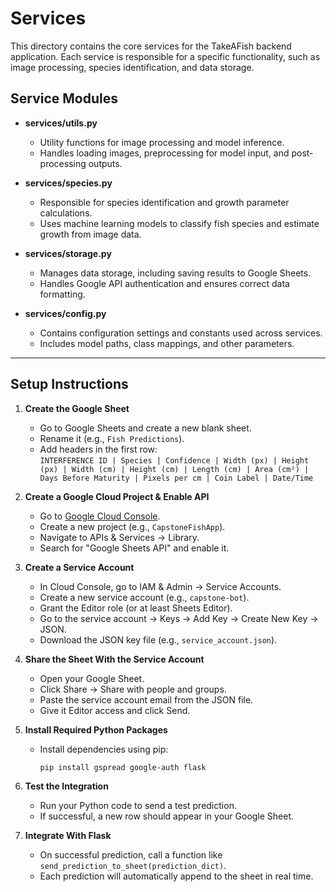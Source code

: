 # Services

This directory contains the core services for the TakeAFish backend application. Each service is responsible for a specific functionality, such as image processing, species identification, and data storage.

## Service Modules

- **services/utils.py**
  - Utility functions for image processing and model inference.
  - Handles loading images, preprocessing for model input, and post-processing outputs.

- **services/species.py**
  - Responsible for species identification and growth parameter calculations.
  - Uses machine learning models to classify fish species and estimate growth from image data.

- **services/storage.py**
  - Manages data storage, including saving results to Google Sheets.
  - Handles Google API authentication and ensures correct data formatting.

- **services/config.py**
  - Contains configuration settings and constants used across services.
  - Includes model paths, class mappings, and other parameters.

---

## Setup Instructions

1. **Create the Google Sheet**
   - Go to Google Sheets and create a new blank sheet.
   - Rename it (e.g., `Fish Predictions`).
   - Add headers in the first row:  
    `INTERFERENCE ID | Species | Confidence | Width (px) | Height (px) | Width (cm) | Height (cm) | Length (cm) | Area (cm²) | Days Before Maturity | Pixels per cm | Coin Label | Date/Time`

2. **Create a Google Cloud Project & Enable API**
   - Go to [Google Cloud Console](https://console.cloud.google.com/).
   - Create a new project (e.g., `CapstoneFishApp`).
   - Navigate to APIs & Services → Library.
   - Search for "Google Sheets API" and enable it.

3. **Create a Service Account**
   - In Cloud Console, go to IAM & Admin → Service Accounts.
   - Create a new service account (e.g., `capstone-bot`).
   - Grant the Editor role (or at least Sheets Editor).
   - Go to the service account → Keys → Add Key → Create New Key → JSON.
   - Download the JSON key file (e.g., `service_account.json`).

4. **Share the Sheet With the Service Account**
   - Open your Google Sheet.
   - Click Share → Share with people and groups.
   - Paste the service account email from the JSON file.
   - Give it Editor access and click Send.

5. **Install Required Python Packages**
   - Install dependencies using pip:
     ```bash
     pip install gspread google-auth flask
     ```

6. **Test the Integration**
   - Run your Python code to send a test prediction.
   - If successful, a new row should appear in your Google Sheet.

7. **Integrate With Flask**
   - On successful prediction, call a function like `send_prediction_to_sheet(prediction_dict)`.
   - Each prediction will automatically append to the sheet in real time.
